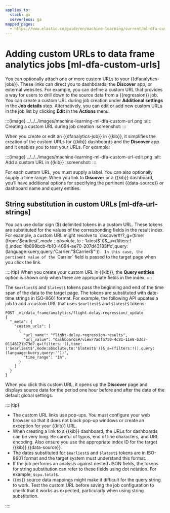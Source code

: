 ```yaml
---
applies_to:
  stack: ga
  serverless: ga
mapped_pages:
  - https://www.elastic.co/guide/en/machine-learning/current/ml-dfa-custom-urls.html
---
```


# Adding custom URLs to data frame analytics jobs [ml-dfa-custom-urls]

You can optionally attach one or more custom URLs to your {{dfanalytics-jobs}}. These links can direct you to dashboards, the **Discover** app, or external websites. For example, you can define a custom URL that provides a way for users to drill down to the source data from a {{regression}} job. You can create a custom URL during job creation under **Additional settings** in the **Job details** step. Alternatively, you can edit or add new custom URLs in the job list by clicking **Edit** in the **Actions** menu.

:::{image} ../../../images/machine-learning-ml-dfa-custom-url.png
:alt: Creating a custom URL during job creation
:screenshot:
:::

When you create or edit an {{dfanalytics-job}} in {{kib}}, it simplifies the creation of the custom URLs for {{kib}} dashboards and the **Discover** app and it enables you to test your URLs. For example:

:::{image} ../../../images/machine-learning-ml-dfa-custom-url-edit.png
:alt: Add a custom URL in {{kib}}
:screenshot:
:::

For each custom URL, you must supply a label. You can also optionally supply a time range. When you link to **Discover** or a {{kib}} dashboard, you’ll have additional options for specifying the pertinent {{data-source}} or dashboard name and query entities.

## String substitution in custom URLs [ml-dfa-url-strings]

You can use dollar sign ($) delimited tokens in a custom URL. These tokens are substituted for the values of the corresponding fields in the result index. For example, a custom URL might resolve to `discover#/?_g=(time:(from:'$earliest$',mode:absolute,to:'$latest$'))&_a=(filters:!(),index:'4b899bcb-fb10-4094-ae70-207d43183ffc',query:(language:kuery,query:'Carrier:"$Carrier$"'))`. In this case, the pertinent value of the `Carrier` field is passed to the target page when you click the link.

::::{tip}
When you create your custom URL in {{kib}}, the **Query entities** option is shown only when there are appropriate fields in the index.
::::

The `$earliest$` and `$latest$` tokens pass the beginning and end of the time span of the data to the target page. The tokens are substituted with date-time strings in ISO-8601 format. For example, the following API updates a job to add a custom URL that uses `$earliest$` and `$latest$` tokens:

```console
POST _ml/data_frame/analytics/flight-delay-regression/_update
{
  "_meta": {
    "custom_urls": [
      {
        "url_name": "flight-delay-regression-results",
        "url_value": "dashboards#/view/7adfa750-4c81-11e8-b3d7-01146121b73d?_g=(filters:!(),time:('$earliest$',mode:absolute,to:'$latest$'))&_a=(filters:!(),query:(language:kuery,query:''))",
        "time_range": "1h",
      }
    ]
  }
}
```

When you click this custom URL, it opens up the **Discover** page and displays source data for the period one hour before and after the date of the default global settings.

::::{tip}

* The custom URL links use pop-ups. You must configure your web browser so that it does not block pop-up windows or create an exception for your {{kib}} URL.
* When creating a link to a {{kib}} dashboard, the URLs for dashboards can be very long. Be careful of typos, end of line characters, and URL encoding. Also ensure you use the appropriate index ID for the target {{kib}} {{data-source}}.
* The dates substituted for `$earliest$` and `$latest$` tokens are in ISO-8601 format and the target system must understand this format.
* If the job performs an analysis against nested JSON fields, the tokens for string substitution can refer to these fields using dot notation. For example, `$cpu.total$`.
* {{es}} source data mappings might make it difficult for the query string to work. Test the custom URL before saving the job configuration to check that it works as expected, particularly when using string substitution.

::::
